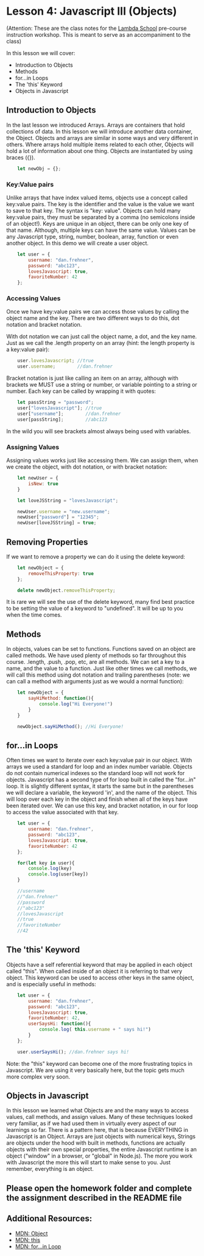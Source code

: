 # Lesson 4: Javascript III (Objects)
(Attention: These are the class notes for the [Lambda School](http://www.lambdaschool.com) pre-course instruction workshop. This is meant to serve as an accompaniment to the class)

In this lesson we will cover: 

* Introduction to Objects
* Methods
* for...in Loops
* The 'this' Keyword
* Objects in Javascript

## Introduction to Objects

In the last lesson we introduced Arrays. Arrays are containers that hold collections of data. In this lesson we will introduce another data container, the Object. Objects and arrays are similar in some ways and very different in others. Where arrays hold multiple items related to each other, Objects will hold a lot of information about one thing. Objects are instantiated by using braces ({}). 

```javascript
    let newObj = {};
```

### Key:Value pairs

Unlike arrays that have index valued items, objects use a concept called key:value pairs. The key is the identifier and the value is the value we want to save to that key. The syntax is "key: value". Objects can hold many key:value pairs, they must be separated by a comma (no semicolons inside of an object!). Keys are unique in an object, there can be only one key of that name. Although, multiple keys can have the same value. Values can be any Javascript type, string, number, boolean, array, function or even another object. In this demo we will create a user object.

```javascript
    let user = {
        username: "dan.frehner",
        password: "abc123",
        lovesJavascript: true,
        favoriteNumber: 42
    };
```

### Accessing Values

Once we have key:value pairs we can access those values by calling the object name and the key. There are two different ways to do this, dot notation and bracket notation. 

With dot notation we can just call the object name, a dot, and the key name. Just as we call the .length property on an array (hint: the length property is a key:value pair):

```javascript
    user.lovesJavascript; //true
    user.username;        //dan.frehner
```

Bracket notation is just like calling an item on an array, although with brackets we MUST use a string or number, or variable pointing to a string or number. Each key can be called by wrapping it with quotes:

```javascript
    let passString = "password";
    user["lovesJavascript"]; //true
    user["username"];        //dan.frehner
    user[passString];        //abc123
```

In the wild you will see brackets almost always being used with variables. 

### Assigning Values

Assigning values works just like accessing them. We can assign them, when we create the object, with dot notation, or with bracket notation:

```javascript
    let newUser = {
        isNew: true
    }

    let loveJSString = "lovesJavascript";

    newUser.username = "new.username";
    newUser["password"] = "12345";
    newUser[loveJSString] = true;
```

## Removing Properties

If we want to remove a property we can do it using the delete keyword:

```javascript
    let newObject = {
        removeThisProperty: true
    };

    delete newObject.removeThisProperty;
```

It is rare we will see the use of the delete keyword, many find best practice to be setting the value of a keyword to "undefined". It will be up to you when the time comes.

## Methods

In objects, values can be set to functions. Functions saved on an object are called methods. We have used plenty of methods so far throughout this course. .length, .push, .pop, etc, are all methods. We can set a key to a name, and the value to a function. Just like other times we call methods, we will call this method using dot notation and trailing parentheses (note: we can call a method with arguments just as we would a normal function):

```javascript
    let newObject = {
        sayHiMethod: function(){
            console.log("Hi Everyone!")
        }
    }

    newObject.sayHiMethod(); //Hi Everyone!
```

## for...in Loops

Often times we want to iterate over each key:value pair in our object. With arrays we used a standard for loop and an index number variable. Objects do not contain numerical indexes so the standard loop will not work for objects. Javascript has a second type of for loop built in called the "for...in" loop. It is slightly different syntax, it starts the same but in the parentheses we will declare a variable, the keyword 'in', and the name of the object. This will loop over each key in the object and finish when all of the keys have been iterated over. We can use this key, and bracket notation, in our for loop to access the value associated with that key.

```javascript
    let user = {
        username: "dan.frehner",
        password: "abc123",
        lovesJavascript: true,
        favoriteNumber: 42
    };

    for(let key in user){
        console.log(key)
        console.log(user[key])
    }

    //username
    //"dan.frehner"
    //password
    //"abc123"
    //lovesJavascript
    //true
    //favoriteNumber
    //42
```

## The 'this' Keyword

Objects have a self referential keyword that may be applied in each object called "this". When called inside of an object it is referring to that very object. This keyword can be used to access other keys in the same object, and is especially useful in methods:

```javascript
    let user = {
        username: "dan.frehner",
        password: "abc123",
        lovesJavascript: true,
        favoriteNumber: 42,
        userSaysHi: function(){
            console.log( this.username + " says hi!")
        }
    };

    user.userSaysHi(); //dan.frehner says hi!
```

Note: the "this" keyword can become one of the more frustrating topics in Javascript. We are using it very basically here, but the topic gets much more complex very soon. 

## Objects in Javascript

In this lesson we learned what Objects are and the many ways to access values, call methods, and assign values. Many of these techniques looked very familiar, as if we had used them in virtually every aspect of our learnings so far. There is a pattern here, that is because EVERYTHING in Javascript is an Object. Arrays are just objects with numerical keys, Strings are objects under the hood with built in methods, functions are actually objects with their own special properties, the entire Javascript runtime is an object ("window" in a browser, or "global" in Node.js). The more you work with Javascript the more this will start to make sense to you. Just remember, everything is an object. 

## Please open the homework folder and complete the assignment described in the README file

## Additional Resources:

* [MDN: Object](https://developer.mozilla.org/en-US/docs/Web/JavaScript/Reference/Global_Objects/Object)
* [MDN: this](https://developer.mozilla.org/en-US/docs/Web/JavaScript/Reference/Operators/this)
* [MDN: for...in Loop](https://developer.mozilla.org/en-US/docs/Web/JavaScript/Reference/Statements/for...in)




